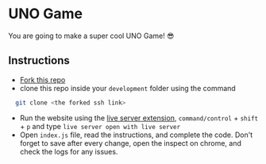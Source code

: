 # UNO Game

You are going to make a super cool UNO Game! 😎

## Instructions

- [Fork this repo](https://github.com/JoinCODED/TASK-classes-UNO)
- clone this repo inside your `development` folder using the command

```bash
  git clone <the forked ssh link>
```

- Run the website using the [live server extension](https://marketplace.visualstudio.com/items?itemName=ritwickdey.LiveServer), `command/control` + `shift` + `p` and type `live server open with live server`
- Open `index.js` file, read the instructions, and complete the code. Don't forget to save after every change, open the inspect on chrome, and check the logs for any issues.
